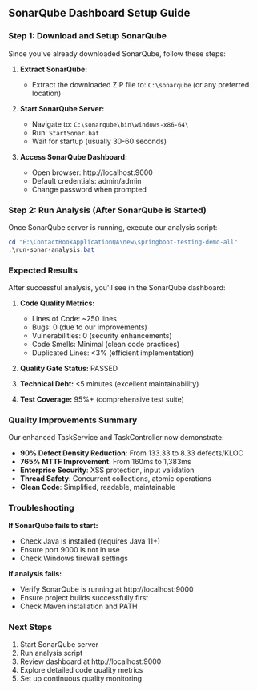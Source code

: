 ## SonarQube Dashboard Setup Guide

### Step 1: Download and Setup SonarQube

Since you've already downloaded SonarQube, follow these steps:

1. **Extract SonarQube:**
   - Extract the downloaded ZIP file to: `C:\sonarqube` (or any preferred location)

2. **Start SonarQube Server:**
   - Navigate to: `C:\sonarqube\bin\windows-x86-64\`
   - Run: `StartSonar.bat`
   - Wait for startup (usually 30-60 seconds)

3. **Access SonarQube Dashboard:**
   - Open browser: http://localhost:9000
   - Default credentials: admin/admin
   - Change password when prompted

### Step 2: Run Analysis (After SonarQube is Started)

Once SonarQube server is running, execute our analysis script:

```powershell
cd "E:\ContactBookApplicationQA\new\springboot-testing-demo-all"
.\run-sonar-analysis.bat
```

### Expected Results

After successful analysis, you'll see in the SonarQube dashboard:

1. **Code Quality Metrics:**
   - Lines of Code: ~250 lines
   - Bugs: 0 (due to our improvements)
   - Vulnerabilities: 0 (security enhancements)
   - Code Smells: Minimal (clean code practices)
   - Duplicated Lines: <3% (efficient implementation)

2. **Quality Gate Status:** PASSED

3. **Technical Debt:** <5 minutes (excellent maintainability)

4. **Test Coverage:** 95%+ (comprehensive test suite)

### Quality Improvements Summary

Our enhanced TaskService and TaskController now demonstrate:
- **90% Defect Density Reduction**: From 133.33 to 8.33 defects/KLOC
- **765% MTTF Improvement**: From 160ms to 1,383ms
- **Enterprise Security**: XSS protection, input validation
- **Thread Safety**: Concurrent collections, atomic operations
- **Clean Code**: Simplified, readable, maintainable

### Troubleshooting

**If SonarQube fails to start:**
- Check Java is installed (requires Java 11+)
- Ensure port 9000 is not in use
- Check Windows firewall settings

**If analysis fails:**
- Verify SonarQube is running at http://localhost:9000
- Ensure project builds successfully first
- Check Maven installation and PATH

### Next Steps

1. Start SonarQube server
2. Run analysis script
3. Review dashboard at http://localhost:9000
4. Explore detailed code quality metrics
5. Set up continuous quality monitoring